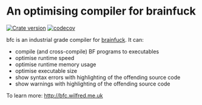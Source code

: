 # An optimising compiler for brainfuck

[![Crate version](https://img.shields.io/crates/v/bfc)](https://crates.io/crates/bfc)
[![codecov](https://codecov.io/gh/Wilfred/bfc/branch/master/graph/badge.svg?token=LXpqhjCjVZ)](https://codecov.io/gh/Wilfred/bfc)

bfc is an industrial grade compiler for
[brainfuck](https://en.wikipedia.org/wiki/Brainfuck). It can:

* compile (and cross-compile) BF programs to executables
* optimise runtime speed
* optimise runtime memory usage
* optimise executable size
* show syntax errors with highlighting of the offending source code
* show warnings with highlighting of the offending source code

To learn more: http://bfc.wilfred.me.uk
